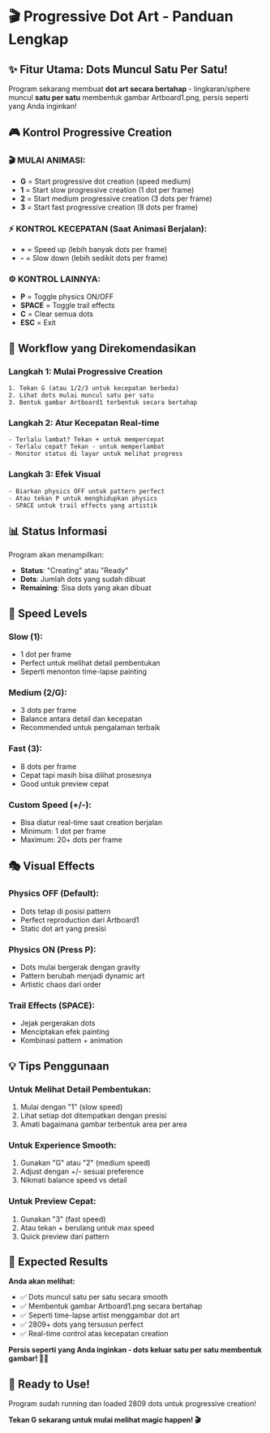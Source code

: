 # 🎬 Progressive Dot Art - Panduan Lengkap

## ✨ Fitur Utama: Dots Muncul Satu Per Satu!

Program sekarang membuat **dot art secara bertahap** - lingkaran/sphere muncul **satu per satu** membentuk gambar Artboard1.png, persis seperti yang Anda inginkan!

## 🎮 Kontrol Progressive Creation

### **🎬 MULAI ANIMASI:**
- **G** = Start progressive dot creation (speed medium)
- **1** = Start slow progressive creation (1 dot per frame)  
- **2** = Start medium progressive creation (3 dots per frame)
- **3** = Start fast progressive creation (8 dots per frame)

### **⚡ KONTROL KECEPATAN (Saat Animasi Berjalan):**
- **+** = Speed up (lebih banyak dots per frame)
- **-** = Slow down (lebih sedikit dots per frame)

### **⚙️ KONTROL LAINNYA:**
- **P** = Toggle physics ON/OFF 
- **SPACE** = Toggle trail effects
- **C** = Clear semua dots
- **ESC** = Exit

## 🎯 Workflow yang Direkomendasikan

### **Langkah 1: Mulai Progressive Creation**
```
1. Tekan G (atau 1/2/3 untuk kecepatan berbeda)
2. Lihat dots mulai muncul satu per satu
3. Bentuk gambar Artboard1 terbentuk secara bertahap
```

### **Langkah 2: Atur Kecepatan Real-time**
```
- Terlalu lambat? Tekan + untuk mempercepat
- Terlalu cepat? Tekan - untuk memperlambat
- Monitor status di layar untuk melihat progress
```

### **Langkah 3: Efek Visual**
```
- Biarkan physics OFF untuk pattern perfect
- Atau tekan P untuk menghidupkan physics
- SPACE untuk trail effects yang artistik
```

## 📊 Status Informasi

Program akan menampilkan:
- **Status**: "Creating" atau "Ready"
- **Dots**: Jumlah dots yang sudah dibuat
- **Remaining**: Sisa dots yang akan dibuat

## 🎨 Speed Levels

### **Slow (1)**: 
- 1 dot per frame
- Perfect untuk melihat detail pembentukan
- Seperti menonton time-lapse painting

### **Medium (2/G)**:
- 3 dots per frame  
- Balance antara detail dan kecepatan
- Recommended untuk pengalaman terbaik

### **Fast (3)**:
- 8 dots per frame
- Cepat tapi masih bisa dilihat prosesnya
- Good untuk preview cepat

### **Custom Speed (+/-):**
- Bisa diatur real-time saat creation berjalan
- Minimum: 1 dot per frame
- Maximum: 20+ dots per frame

## 🎭 Visual Effects

### **Physics OFF (Default):**
- Dots tetap di posisi pattern
- Perfect reproduction dari Artboard1
- Static dot art yang presisi

### **Physics ON (Press P):**
- Dots mulai bergerak dengan gravity
- Pattern berubah menjadi dynamic art
- Artistic chaos dari order

### **Trail Effects (SPACE):**
- Jejak pergerakan dots
- Menciptakan efek painting
- Kombinasi pattern + animation

## 💡 Tips Penggunaan

### **Untuk Melihat Detail Pembentukan:**
1. Mulai dengan "1" (slow speed)
2. Lihat setiap dot ditempatkan dengan presisi
3. Amati bagaimana gambar terbentuk area per area

### **Untuk Experience Smooth:**
1. Gunakan "G" atau "2" (medium speed)
2. Adjust dengan +/- sesuai preference
3. Nikmati balance speed vs detail

### **Untuk Preview Cepat:**
1. Gunakan "3" (fast speed)
2. Atau tekan + berulang untuk max speed
3. Quick preview dari pattern

## 🎯 Expected Results

**Anda akan melihat:**
- ✅ Dots muncul satu per satu secara smooth
- ✅ Membentuk gambar Artboard1.png secara bertahap
- ✅ Seperti time-lapse artist menggambar dot art
- ✅ 2809+ dots yang tersusun perfect
- ✅ Real-time control atas kecepatan creation

**Persis seperti yang Anda inginkan - dots keluar satu per satu membentuk gambar! 🎨✨**

## 🚀 Ready to Use!

Program sudah running dan loaded 2809 dots untuk progressive creation!

**Tekan G sekarang untuk mulai melihat magic happen! 🎬**
